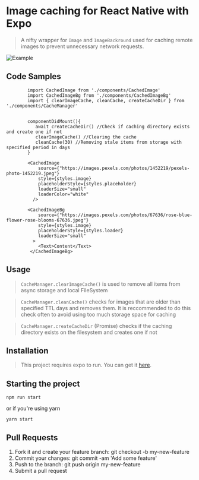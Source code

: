 # Image caching for React Native with Expo

> A  nifty wrapper for `Image` and `ImageBackround` used for caching remote images to prevent unnecessary network requests.

![Example](https://media.giphy.com/media/4ZqfhgH3OS8rgwKaEo/giphy.gif)

## Code Samples



```
        import CachedImage from './components/CachedImage'
        import CachedImageBg from './components/CachedImageBg'
        import { clearImageCache, cleanCache, createCacheDir } from './components/CacheManager'
        
        
        componentDidMount(){
           await createCacheDir() //Check if caching directory exists and create one if not
           clearImageCache() //Clearing the cache
           cleanCache(30) //Removing stale items from storage with specified period in days
        }

        <CachedImage
            source={"https://images.pexels.com/photos/1452219/pexels-photo-1452219.jpeg"}
            style={styles.image}
            placeholderStyle={styles.placeholder}
            loaderSize="small"
            loaderColor="white"
          />

        <CachedImageBg
            source={"https://images.pexels.com/photos/67636/rose-blue-flower-rose-blooms-67636.jpeg"}
            style={styles.image}
            placeholderStyle={styles.loader}
            loaderSize="small"
          >
            <Text>Content</Text>
         </CachedImageBg>
```

## Usage

> `CacheManager.clearImageCache()` is used to remove all items from async storage and local FileSystem

> `CacheManager.cleanCache()` checks for images that are older than specified TTL days and removes them. It is reccommended to do this check often to avoid using too much storage space for caching

> `CacheManager.createCacheDir` (Promise) checks if the caching directory exists on the filesystem and creates one if not

## Installation

>This project requires expo to run. You can get it [here](https://docs.expo.io/versions/latest/introduction/installation).

## Starting the project


`npm run start`

or if you're using yarn

`yarn start`

## Pull Requests

1. Fork it and create your feature branch: git checkout -b my-new-feature
2. Commit your changes: git commit -am 'Add some feature'
3. Push to the branch: git push origin my-new-feature 
4. Submit a pull request

